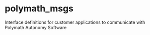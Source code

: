 # polymath_msgs
Interface definitions for customer applications to communicate with Polymath Autonomy Software
